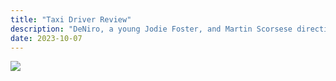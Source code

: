 ```yaml
---
title: "Taxi Driver Review"
description: "DeNiro, a young Jodie Foster, and Martin Scorsese directing all that young talent. What more could you want?"
date: 2023-10-07
---
```

![](/images/qr-taxi-driver.png)